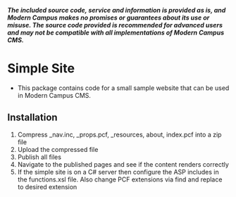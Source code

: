 ***The included source code, service and information is provided as is, and Modern Campus makes no promises or guarantees about its use or misuse. The source code provided is recommended for advanced users and may not be compatible with all implementations of Modern Campus CMS.***

# Simple Site
- This package contains code for a small sample website that can be used in Modern Campus CMS.

## Installation
1. Compress _nav.inc, _props.pcf, _resources, about, index.pcf into a zip file
2. Upload the compressed file
3. Publish all files
4. Navigate to the published pages and see if the content renders correctly
5. If the simple site is on a C# server then configure the ASP includes in the functions.xsl file. Also change PCF extensions via find and replace to desired extension
